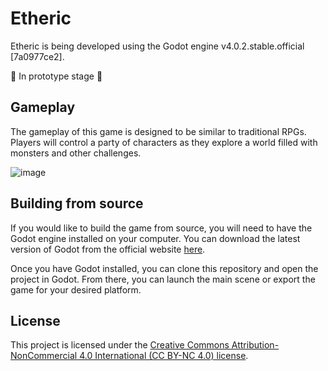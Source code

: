 # Etheric

Etheric is being developed using the Godot engine v4.0.2.stable.official [7a0977ce2].

🚧 In prototype stage 🚧

<!-- ## Installation

To play, go to the [Releases](https://github.com/Teqed/etheric/releases) tab and download the game. -->

## Gameplay

The gameplay of this game is designed to be similar to traditional RPGs. Players will control a party of characters as they explore a world filled with monsters and other challenges.

![image](https://github.com/Teqed/etheric/assets/5181964/4110e776-6bd7-4cab-986c-0907d93232df)

## Building from source

If you would like to build the game from source, you will need to have the Godot engine installed on your computer. You can download the latest version of Godot from the official website [here](https://godotengine.org/download/).

Once you have Godot installed, you can clone this repository and open the project in Godot. From there, you can launch the main scene or export the game for your desired platform.

## License

This project is licensed under the [Creative Commons Attribution-NonCommercial 4.0 International (CC BY-NC 4.0) license](https://creativecommons.org/licenses/by-nc/4.0/).
